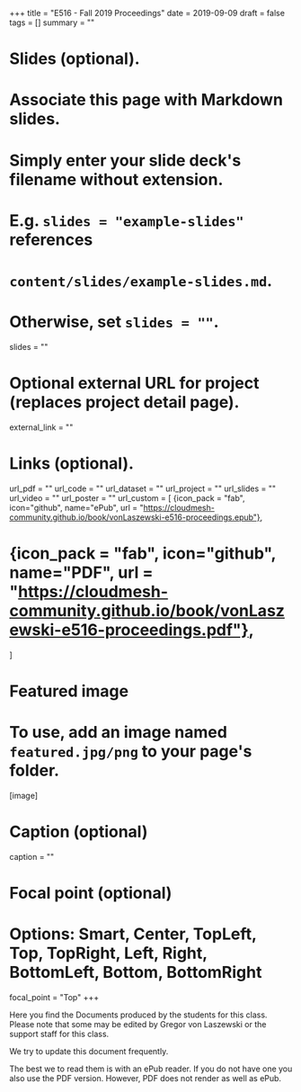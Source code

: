 +++
title = "E516 - Fall 2019 Proceedings"
date = 2019-09-09
draft = false
tags = []
summary = ""

# Slides (optional).
#   Associate this page with Markdown slides.
#   Simply enter your slide deck's filename without extension.
#   E.g. `slides = "example-slides"` references 
#   `content/slides/example-slides.md`.
#   Otherwise, set `slides = ""`.
slides = ""

# Optional external URL for project (replaces project detail page).
external_link = ""


# Links (optional).
url_pdf = ""
url_code = ""
url_dataset = ""
url_project = ""
url_slides = ""
url_video = ""
url_poster = ""
url_custom = [
{icon_pack = "fab", icon="github", name="ePub", url = "https://cloudmesh-community.github.io/book/vonLaszewski-e516-proceedings.epub"},
# {icon_pack = "fab", icon="github", name="PDF", url = "https://cloudmesh-community.github.io/book/vonLaszewski-e516-proceedings.pdf"},
]

# Featured image
# To use, add an image named `featured.jpg/png` to your page's folder. 
[image]
  # Caption (optional)
  caption = ""

  # Focal point (optional)
  # Options: Smart, Center, TopLeft, Top, TopRight, Left, Right, BottomLeft, Bottom, BottomRight
  focal_point = "Top"
+++


Here you find the Documents produced by the students for this class.
Please note that some may be edited by Gregor von Laszewski or the
support staff for this class.

We try to update this document frequently.

The best we to read them is with an ePub reader. If you do not have one
you also use the PDF version. However, PDF does not render as well as
ePub.
